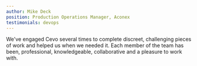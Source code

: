 ```yaml
---
author: Mike Deck
position: Production Operations Manager, Aconex
testimonials: devops
---
```

We've engaged Cevo several times to complete discreet, challenging pieces of work and helped us when we needed it. Each member of the team has been, professional, knowledgeable, collaborative and a pleasure to work with.
